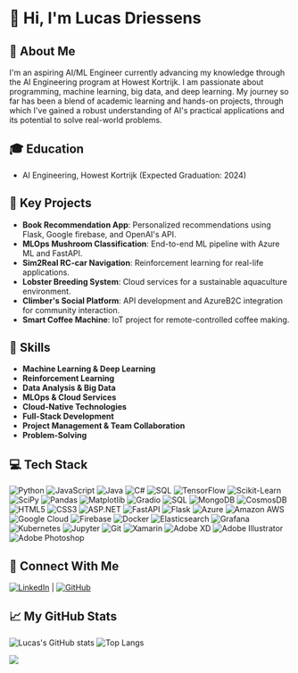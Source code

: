 # 👋 Hi, I'm Lucas Driessens

## 🚀 About Me

I'm an aspiring AI/ML Engineer currently advancing my knowledge through the AI Engineering program at Howest Kortrijk. I am passionate about programming, machine learning, big data, and deep learning. My journey so far has been a blend of academic learning and hands-on projects, through which I've gained a robust understanding of AI's practical applications and its potential to solve real-world problems.

## 🎓 Education
- AI Engineering, Howest Kortrijk (Expected Graduation: 2024)

## 💼 Key Projects
- **Book Recommendation App**: Personalized recommendations using Flask, Google firebase, and OpenAI's API.
- **MLOps Mushroom Classification**: End-to-end ML pipeline with Azure ML and FastAPI.
- **Sim2Real RC-car Navigation**: Reinforcement learning for real-life applications.
- **Lobster Breeding System**: Cloud services for a sustainable aquaculture environment.
- **Climber's Social Platform**: API development and AzureB2C integration for community interaction.
- **Smart Coffee Machine**: IoT project for remote-controlled coffee making.

## 🔧 Skills

- **Machine Learning & Deep Learning**
- **Reinforcement Learning**
- **Data Analysis & Big Data**
- **MLOps & Cloud Services**
- **Cloud-Native Technologies**
- **Full-Stack Development**
- **Project Management & Team Collaboration**
- **Problem-Solving**

## 💻 Tech Stack

![Python](https://img.shields.io/badge/Python-FCC624?style=for-the-badge&logo=python&logoColor=black)
![JavaScript](https://img.shields.io/badge/JavaScript-F7DF1E?style=for-the-badge&logo=javascript&logoColor=black)
![Java](https://img.shields.io/badge/Java-007396?style=for-the-badge&logo=java&logoColor=white)
![C#](https://img.shields.io/badge/C%23-239120?style=for-the-badge&logo=c-sharp&logoColor=white)
![SQL](https://img.shields.io/badge/SQL-4479A1?style=for-the-badge&logo=mysql&logoColor=white)
![TensorFlow](https://img.shields.io/badge/TensorFlow-FF6F00?style=for-the-badge&logo=TensorFlow&logoColor=white)
![Scikit-Learn](https://img.shields.io/badge/scikit_learn-F7931E?style=for-the-badge&logo=scikit-learn&logoColor=white)
![SciPy](https://img.shields.io/static/v1?style=for-the-badge&message=SciPy&color=222222&logo=SciPy&logoColor=8CAAE6&label=)
![Pandas](https://img.shields.io/badge/Pandas-150458?style=for-the-badge&logo=pandas&logoColor=white)
![Matplotlib](https://img.shields.io/badge/Matplotlib-%23ffffff.svg?style=for-the-badge&logo=Matplotlib&logoColor=black)
![Gradio](https://img.shields.io/badge/Gradio-FF2BC2?style=for-the-badge&logo=gradio&logoColor=white)
![SQL](https://img.shields.io/badge/SQL-4479A1?style=for-the-badge&logo=mysql&logoColor=white)
![MongoDB](https://img.shields.io/badge/MongoDB-47A248?style=for-the-badge&logo=mongodb&logoColor=white)
![CosmosDB](https://img.shields.io/badge/Azure%20Cosmos%20DB-0078D4?style=for-the-badge&logo=microsoftazure&logoColor=white)
![HTML5](https://img.shields.io/badge/HTML5-E34F26?style=for-the-badge&logo=html5&logoColor=white)
![CSS3](https://img.shields.io/badge/CSS3-1572B6?style=for-the-badge&logo=css3&logoColor=white)
![ASP.NET](https://img.shields.io/badge/ASP.NET-512BD4?style=for-the-badge&logo=dotnet&logoColor=white)
![FastAPI](https://img.shields.io/badge/FastAPI-009688?style=for-the-badge&logo=fastapi&logoColor=white)
![Flask](https://img.shields.io/badge/Flask-000000?style=for-the-badge&logo=flask&logoColor=white)
![Azure](https://img.shields.io/badge/Azure-0078D4?style=for-the-badge&logo=microsoftazure&logoColor=white)
![Amazon AWS](https://img.shields.io/static/v1?style=for-the-badge&message=Amazon+AWS&color=232F3E&logo=Amazon+AWS&logoColor=FFFFFF&label=)
![Google Cloud](https://img.shields.io/static/v1?style=for-the-badge&message=Google+Cloud&color=4285F4&logo=Google+Cloud&logoColor=FFFFFF&label=)
![Firebase](https://img.shields.io/static/v1?style=for-the-badge&message=Firebase&color=222222&logo=Firebase&logoColor=FFCA28&label=)
![Docker](https://img.shields.io/badge/Docker-2496ED?style=for-the-badge&logo=docker&logoColor=white)
![Elasticsearch](https://img.shields.io/static/v1?style=for-the-badge&message=Elasticsearch&color=005571&logo=Elasticsearch&logoColor=FFFFFF&label=)
![Grafana](https://img.shields.io/static/v1?style=for-the-badge&message=Grafana&color=F46800&logo=Grafana&logoColor=FFFFFF&label=)
![Kubernetes](https://img.shields.io/badge/Kubernetes-326CE5?style=for-the-badge&logo=kubernetes&logoColor=white)
![Jupyter](https://img.shields.io/badge/Jupyter-F37626?style=for-the-badge&logo=jupyter&logoColor=white)
![Git](https://img.shields.io/badge/Git-F05032?style=for-the-badge&logo=git&logoColor=white)
![Xamarin](https://img.shields.io/badge/Xamarin-3498DB?style=for-the-badge&logo=xamarin&logoColor=white)
![Adobe XD](https://img.shields.io/badge/Adobe%20XD-FF61F6?style=for-the-badge&logo=Adobe%20XD&logoColor=white)
![Adobe Illustrator](https://img.shields.io/badge/Adobe%20Illustrator-FF9A00?style=for-the-badge&logo=adobe%20illustrator&logoColor=white)
![Adobe Photoshop](https://img.shields.io/badge/Adobe%20Photoshop-31A8FF?style=for-the-badge&logo=Adobe%20Photoshop&logoColor=black)

## 🌟 Connect With Me
[![LinkedIn](https://img.shields.io/static/v1?style=for-the-badge&message=LinkedIn&color=0A66C2&logo=LinkedIn&logoColor=FFFFFF&label=)](https://www.linkedin.com/in/lucasdriessens) | [![GitHub](https://img.shields.io/static/v1?style=for-the-badge&message=GitHub&color=181717&logo=GitHub&logoColor=FFFFFF&label=)](https://github.com/driessenslucas)

## 📈 My GitHub Stats
![Lucas's GitHub stats](https://github-readme-stats.vercel.app/api?username=driessenslucas&show_icons=true&theme=gruvbox)
![Top Langs](https://github-readme-stats.vercel.app/api/top-langs/?username=driessenslucas&hide_progress=true&show_icons=true&theme=gruvbox)


![](https://komarev.com/ghpvc/?username=driessenslucas&style=for-the-badge)
